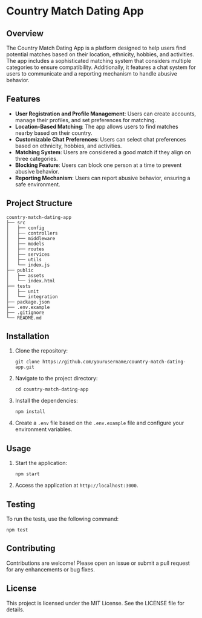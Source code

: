 # Country Match Dating App

## Overview
The Country Match Dating App is a platform designed to help users find potential matches based on their location, ethnicity, hobbies, and activities. The app includes a sophisticated matching system that considers multiple categories to ensure compatibility. Additionally, it features a chat system for users to communicate and a reporting mechanism to handle abusive behavior.

## Features
- **User Registration and Profile Management**: Users can create accounts, manage their profiles, and set preferences for matching.
- **Location-Based Matching**: The app allows users to find matches nearby based on their country.
- **Customizable Chat Preferences**: Users can select chat preferences based on ethnicity, hobbies, and activities.
- **Matching System**: Users are considered a good match if they align on three categories.
- **Blocking Feature**: Users can block one person at a time to prevent abusive behavior.
- **Reporting Mechanism**: Users can report abusive behavior, ensuring a safe environment.

## Project Structure
```
country-match-dating-app
├── src
│   ├── config
│   ├── controllers
│   ├── middleware
│   ├── models
│   ├── routes
│   ├── services
│   ├── utils
│   └── index.js
├── public
│   ├── assets
│   └── index.html
├── tests
│   ├── unit
│   └── integration
├── package.json
├── .env.example
├── .gitignore
└── README.md
```

## Installation
1. Clone the repository:
   ```
   git clone https://github.com/yourusername/country-match-dating-app.git
   ```
2. Navigate to the project directory:
   ```
   cd country-match-dating-app
   ```
3. Install the dependencies:
   ```
   npm install
   ```
4. Create a `.env` file based on the `.env.example` file and configure your environment variables.

## Usage
1. Start the application:
   ```
   npm start
   ```
2. Access the application at `http://localhost:3000`.

## Testing
To run the tests, use the following command:
```
npm test
```

## Contributing
Contributions are welcome! Please open an issue or submit a pull request for any enhancements or bug fixes.

## License
This project is licensed under the MIT License. See the LICENSE file for details.